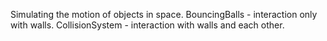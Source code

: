 Simulating the motion of objects in space.
BouncingBalls - interaction only with walls.
CollisionSystem - interaction with walls and each other.